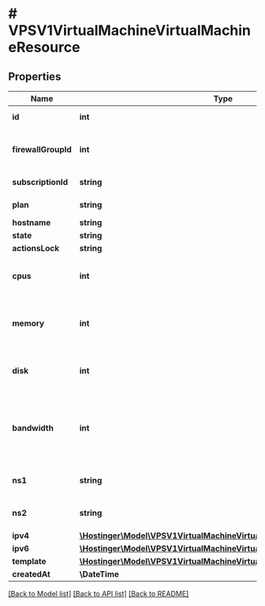 # # VPSV1VirtualMachineVirtualMachineResource

## Properties

Name | Type | Description | Notes
------------ | ------------- | ------------- | -------------
**id** | **int** | Virtual machine ID |
**firewallGroupId** | **int** | Active firewall ID, &#x60;null&#x60; if disabled |
**subscriptionId** | **string** | Subscription ID |
**plan** | **string** | VPS plan name |
**hostname** | **string** |  |
**state** | **string** |  |
**actionsLock** | **string** |  |
**cpus** | **int** | CPUs count assigned to virtual machine |
**memory** | **int** | Memory available to virtual machine (in megabytes) |
**disk** | **int** | Virtual machine disk size (in megabytes) |
**bandwidth** | **int** | Monthly internet traffic available to virtual machine (in megabytes) |
**ns1** | **string** | Primary DNS resolver |
**ns2** | **string** | Secondary DNS resolver |
**ipv4** | [**\Hostinger\Model\VPSV1VirtualMachineVirtualMachineResourceIpv4**](VPSV1VirtualMachineVirtualMachineResourceIpv4.md) |  |
**ipv6** | [**\Hostinger\Model\VPSV1VirtualMachineVirtualMachineResourceIpv6**](VPSV1VirtualMachineVirtualMachineResourceIpv6.md) |  |
**template** | [**\Hostinger\Model\VPSV1VirtualMachineVirtualMachineResourceTemplate**](VPSV1VirtualMachineVirtualMachineResourceTemplate.md) |  |
**createdAt** | **\DateTime** |  |

[[Back to Model list]](../../README.md#models) [[Back to API list]](../../README.md#endpoints) [[Back to README]](../../README.md)
